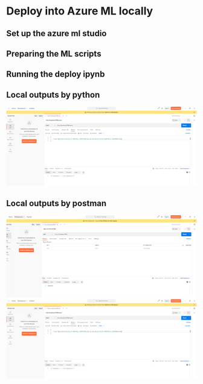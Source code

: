 # Deploy into Azure ML locally

## Set up the azure ml studio

## Preparing the ML scripts

## Running the deploy ipynb

## Local outputs by python
![python_image](./outputs/postman_return.png)

## Local outputs by postman
![posimage1](./outputs/postman_deployed.png)
![posimage2](./outputs/postman_return.png)
